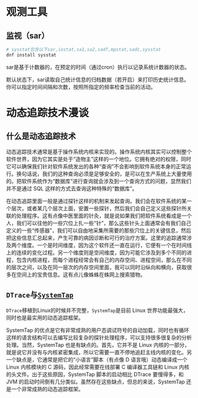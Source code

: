# 观测工具

## 监视（sar）

```bash
# sysstat包含以下sar,iostat,sa1,sa2,sadf,mpstat,sadc,sysstat
dnf install sysstat
```

sar是基于计数器的，在预定的时间（通过cron）执行以记录系统计数器的状态。

默认状态下，sar读取自己统计信息的归档数据（若开启）来打印历史统计信息。你可以指定时间间隔和次数，按照所指定的频率检查当前的活动。

# 动态追踪技术漫谈

## 什么是动态追踪技术

动态追踪技术通常是基于操作系统内核来实现的。操作系统内核其实可以控制整个软件世界，因为它其实是处于“造物主”这样的一个地位。它拥有绝对的权限，同时它可以确保我们针对软件系统发出的各种“查询”不会影响到软件系统本身的正常运行。换句话说，我们的这种查询必须是足够安全的，是可以在生产系统上大量使用的。把软件系统作为“数据库”进行查询就会涉及到一个查询方式的问题，显然我们并不是通过 SQL 这样的方式去查询这种特殊的“数据库”。

在动态追踪里面一般是通过探针这样的机制来发起查询。我们会在软件系统的某一个层次，或者某几个层次上面，安置一些探针，然后我们会自己定义这些探针所关联的处理程序。这有点像中医里面的针灸，就是说如果我们把软件系统看成是一个人，我们可以往他的一些穴位上扎一些“针”，那么这些针头上面通常会有我们自己定义的一些“传感器”，我们可以自由地采集所需要的那些穴位上的关键信息，然后把这些信息汇总起来，产生可靠的病因诊断和可行的治疗方案。这里的追踪通常涉及两个维度。一个是时间维度，因为这个软件还一直在运行，它便有一个在时间线上的连续的变化过程。另一个维度则是空间维度，因为可能它涉及到多个不同的进程，包含内核进程，而每个进程经常会有自己的内存空间、进程空间，那么在不同的层次之间，以及在同一层次的内存空间里面，我可以同时沿纵向和横向，获取很多在空间上的宝贵信息。这有点儿像蛛蛛在蛛网上搜索猎物。

## `DTrace`与[`SystemTap`](https://sourceware.org/systemtap/examples/)

`DTrace`移植到Linux的时候并不完整，`SystemTap`是目前 Linux 世界功能最强大，同时也是最实用的动态追踪框架。

SystemTap 的优点是它有非常成熟的用户态调试符号的自动加载，同时也有循环这样的语言结构可以去编写比较复杂的探针处理程序，可以支持很多很复杂的分析处理。当然，SystemTap 也是有缺点的。首先，它并不是 Linux  内核的一部分，就是说它并没有与内核紧密集成，所以它需要一直不停地追赶主线内核的变化。另一个缺点是，它通常是把它的“小语言”脚本（有点像 D  语言哦）动态编译成一个 Linux 内核模块的 C 源码，因此经常需要在线部署 C 编译器工具链和 Linux  内核的头文件。出于这些原因，SystemTap 脚本的启动相比 DTrace 要慢得多，和 JVM 的启动时间倒有几分类似。虽然存在这些缺点，但总的来说，SystemTap 还是一个非常成熟的动态追踪框架。

